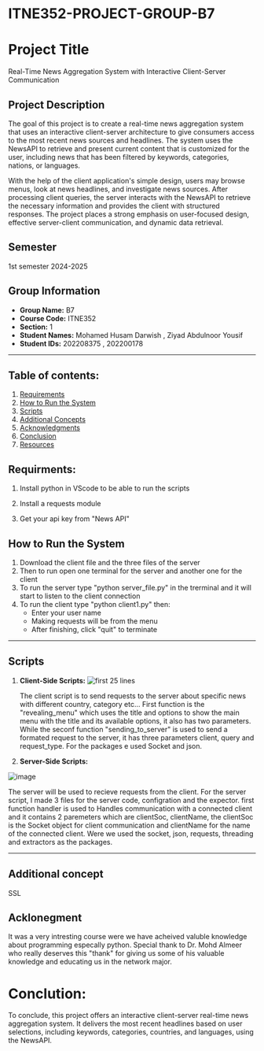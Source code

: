 # ITNE352-PROJECT-GROUP-B7

# Project Title
Real-Time News Aggregation System with Interactive Client-Server Communication

## Project Description
The goal of this project is to create a real-time news aggregation system that uses an interactive client-server architecture to give consumers access to the most recent news sources and headlines. The system uses the NewsAPI to retrieve and present current content that is customized for the user, including news that has been filtered by keywords, categories, nations, or languages.

With the help of the client application's simple design, users may browse menus, look at news headlines, and investigate news sources. After processing client queries, the server interacts with the NewsAPI to retrieve the necessary information and provides the client with structured responses. The project places a strong emphasis on user-focused design, effective server-client communication, and dynamic data retrieval.

## Semester
1st semester 2024-2025

## Group Information
- **Group Name:** B7
- **Course Code:** ITNE352
- **Section:** 1
- **Student Names:** Mohamed Husam Darwish , Ziyad Abdulnoor Yousif
- **Student IDs:** 202208375 ,  202200178 

---

## Table of contents:
1. [Requirements](#requirements)
2. [How to Run the System](#how-to-run-the-system)
3. [Scripts](#scripts)
4. [Additional Concepts](#additional-concepts)
5. [Acknowledgments](#acknowledgments)
6. [Conclusion](#conclusion)
7. [Resources](#resources-optional)

## Requirments: 
1. Install python in VScode to be able to run the scripts

2. Install a requests module

3. Get your api key from "News API"
   
## How to Run the System
1. Download the client file and the three files of the server
2. Then to run open one terminal for the server and another one for the client
3. To run the server type "python server_file.py" in the trerminal and it will start to listen to the client connection
4. To run the client type "python client1.py" then:
   - Enter your user name
   - Making requests will be from the menu
   - After finishing, click "quit" to terminate 
---

## Scripts

1. **Client-Side Scripts:**
   ![first 25 lines](https://github.com/user-attachments/assets/25f16d38-bf50-4451-8702-f93d3f33ceb2)

   The client script is to send requests to the server about specific news with different country, category etc... First function is the "revealing_menu" which 
   uses the title and options to show the main menu with the title and its available options, it also has two parameters. While the seconf function 
  "sending_to_server" is used to send a formated request to the server, it has three parameters client, query and request_type. For the packages e used Socket and 
   json. 

   
 
3. **Server-Side Scripts:**
   
![image](https://github.com/user-attachments/assets/bf96074c-08aa-4d69-b17d-0260e623a95a)

The server will be used to recieve requests from the client. For the server script, I made 3 files for the server code, configration and the expector. first function handler is used to Handles communication with a connected client and it contains 2 paremeters which are clientSoc, clientName, the clientSoc is the Socket object for client communication and clientName for the name of the connected client. Were we used the socket, json, requests, threading and extractors as the packages. 


---

## Additional concept
SSL

## Acklonegment
It was a very intresting course were we have acheived valuble knowledge about programming especally python. Special thank to Dr. Mohd Almeer who really deserves this "thank" for giving us some of his valuable knowledge and educating us in the network major.    

# Conclution:
To conclude, this project offers an interactive client-server real-time news aggregation system. It delivers the most recent headlines based on user selections, including keywords, categories, countries, and languages, using the NewsAPI.


